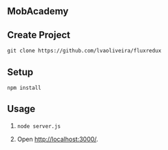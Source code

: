 MobAcademy
---



Create Project
---
```
git clone https://github.com/lvaoliveira/fluxredux
```


Setup
---

```
npm install
```



Usage
---

1. `node server.js`

2. Open [http://localhost:3000/](http://localhost:3000/).
